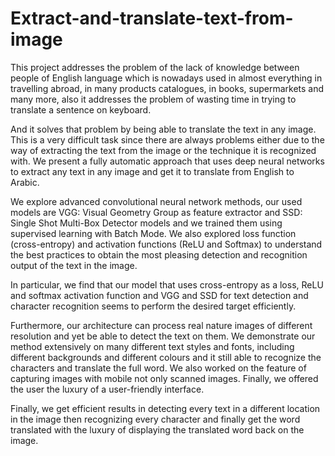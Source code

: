 # Extract-and-translate-text-from-image

This project addresses the problem of the lack of knowledge between people of English language which is nowadays used in almost everything in travelling abroad, in many products catalogues, in books, supermarkets and many more, also it addresses the problem of wasting time in trying to translate a sentence on keyboard.

And it solves that problem by being able to translate the text in any image. This is a very difficult task since there are always problems either due to the way of extracting the text from the image or the technique it is recognized with. We present a fully automatic approach that uses deep neural networks to extract any text in any image and get it to translate from English to Arabic.

We explore advanced convolutional neural network methods, our used models are VGG: Visual Geometry Group as feature extractor and SSD: Single Shot Multi-Box Detector models and we trained them using supervised learning with Batch Mode. We also explored loss function (cross-entropy) and activation functions (ReLU and Softmax) to understand the best practices to obtain the most pleasing detection and recognition output of the text in the image.

In particular, we find that our model that uses cross-entropy as a loss, ReLU and softmax activation function and VGG and SSD for text detection and character recognition seems to perform the desired target efficiently.

Furthermore, our architecture can process real nature images of different resolution and yet be able to detect the text on them. We demonstrate our method extensively on many different text styles and fonts, including different backgrounds and different colours and it still able to recognize the characters and translate the full word. We also worked on the feature of capturing images with mobile not only scanned images. Finally, we offered the user the luxury of a user-friendly interface.

Finally, we get efficient results in detecting every text in a different location in the image then recognizing every character and finally get the word translated with the luxury of displaying the translated word back on the image.
